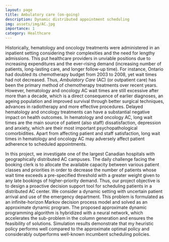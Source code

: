 ```yaml
---
layout: page
title: Ambulatory care (on-going)
description: Dynamic distributed appointment scheduling
img: assets/img/AC.jpg
importance: 1
category: Healthcare
---
```


Historically, hematology and oncology treatments were administered in an inpatient setting considering their complexities and the need for lengthy admissions. This put healthcare providers in unviable positions due to increasing expenditures and the ever-rising demand (increasing number of patients, long-lasting care, and longer follow-up time). For instance, Ontario had doubled its chemotherapy budget from 2003 to 2008, yet wait times had not decreased. Thus, *Ambulatory Care* (AC) (or outpatient care) has been the primary method of chemotherapy treatments over recent years. However, hematology and oncology AC wait times are still excessive after more than a decade, which is a direct consequence of earlier diagnoses, an ageing population and improved survival through better surgical techniques, advances in radiotherapy and more effective procedures. Delayed hematology and oncology treatments can have a substantial negative impact on health outcomes. In hematology and oncology AC, long wait times are the main source of patient (also staff) dissatisfaction, depression and anxiety, which are their most important psychopathological comorbidities. Apart from affecting patient and staff satisfaction, long wait times in hematology and oncology AC may adversely affect patient adherence to scheduled appointments.

In this project, we investigate one of the largest Canadian hospitals with geographically distributed AC campuses. The daily challenge facing the booking clerk is to allocate the available capacity between various patient classes and priorities in order to decrease the number of patients whose wait time exceeds a pre-specified threshold with a greater weight given to any late bookings of higher-priority demand. Thus, our project objective is to design a proactive decision support tool for scheduling patients in a distributed AC center. We consider a dynamic setting with uncertain patient arrival and use of the emergency department. This problem is formulated as an infinite-horizon Markov decision process model and solved as an approximate dynamic program. The proposed approximate dynamic programming algorithm is hybridized with a neural network, which accelerates the sub-problem in the column generation and ensures the feasibility of solutions. Simulation results demonstrate that my heuristic policy performs well compared to the approximate optimal policy and considerably outperforms well-known incumbent scheduling policies.
